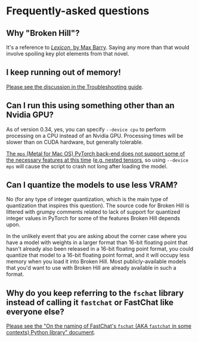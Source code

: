 # Frequently-asked questions

## Why "Broken Hill"?

It's a reference to [*Lexicon*, by Max Barry](https://maxbarry.com/lexicon/). Saying any more than that would involve spoiling key plot elements from that novel.

## I keep running out of memory!

[Please see the discussion in the Troubleshooting guide](troubleshooting.md).

## Can I run this using something other than an Nvidia GPU?

As of version 0.34, yes, you can specify `--device cpu` to perform processing on a CPU instead of an Nvidia GPU. Processing times will be slower than on CUDA hardware, but generally tolerable. 

[The `mps` (Metal for Mac OS) PyTorch back-end does not support some of the necessary features at this time](https://github.com/pytorch/pytorch/issues/127743) ([e.g. nested tensors](https://github.com/pytorch/pytorch/blob/3855ac5a5d53fd4d2d6521744eaf80c2a95a4d54/aten/src/ATen/NestedTensorImpl.cpp#L183), so using `--device mps` will cause the script to crash not long after loading the model.

## Can I quantize the models to use less VRAM?

No (for any type of integer quantization, which is the main type of quantization that inspires this question). The source code for Broken Hill is littered with grumpy comments related to lack of support for quantized integer values in PyTorch for some of the features Broken Hill depends upon.

In the unlikely event that you are asking about the corner case where you have a model with weights in a larger format than 16-bit floating point that hasn't already also been released in a 16-bit floating point format, you could quantize that model to a 16-bit floating point format, and it will occupy less memory when you load it into Broken Hill. Most publicly-available models that you'd want to use with Broken Hill are already available in such a format.

## Why do you keep referring to the `fschat` library instead of calling it `fastchat` or FastChat like everyone else?

[Please see the "On the naming of FastChat's `fschat` (AKA `fastchat` in some contexts) Python library" document](fschat.md).
